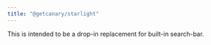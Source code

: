 ```yaml
---
title: "@getcanary/starlight"
---
```


This is intended to be a drop-in replacement for built-in search-bar.

